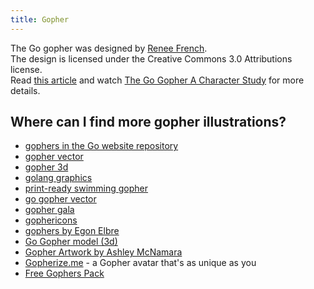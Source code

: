```yaml
---
title: Gopher
---
```


The Go gopher was designed by [Renee French](https://www.instagram.com/reneefrench/).  
The design is licensed under the Creative Commons 3.0 Attributions license.  
Read [this article](https://go.dev/blog/gopher) and watch [The Go Gopher A Character Study](https://www.youtube.com/watch?v=4rw_B4yY69k) for more details.

## Where can I find more gopher illustrations?

* [gophers in the Go website repository](https://go.googlesource.com/website/+/refs/heads/master/_content/doc/gopher/)
* [gopher vector](https://github.com/golang-samples/gopher-vector)
* [gopher 3d](https://github.com/golang-samples/gopher-3d)
* [golang graphics](https://github.com/mholt/golang-graphics)
* [print-ready swimming gopher](https://gumroad.com/l/golang)
* [go gopher vector](https://github.com/keygx/Go-gopher-Vector)
* [gopher gala](http://www.gophergala.com/)
* [gophericons](https://github.com/hackraft/gophericons)
* [gophers by Egon Elbre](https://github.com/egonelbre/gophers)
* [Go Gopher model (3d)](https://github.com/StickmanVentures/go-gopher-model)
* [Gopher Artwork by Ashley McNamara](https://github.com/ashleymcnamara/gophers)
* [Gopherize.me](https://gopherize.me/) - a Gopher avatar that's as unique as you
* [Free Gophers Pack](https://github.com/MariaLetta/free-gophers-pack)
